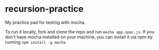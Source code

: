 # recursion-practice

My practice pad for testing with mocha.

To run it locally, fork and clone the repo and run `mocha app.spec.js`. If you don't have mocha installed on your machine, you can install it via npm by running `npm install -g mocha`
